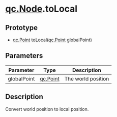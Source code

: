 # [qc.Node](CNode.md).toLocal

## Prototype
* [qc.Point](../geom/Point.md) toLocal([qc.Point](../geom/Point.md) globalPoint)

## Parameters
| Parameter | Type | Description |
| --------- | --------- | --------- |
| globalPoint | [qc.Point](../geom/Point.md) | The world position |

## Description
Convert world position to local position.
